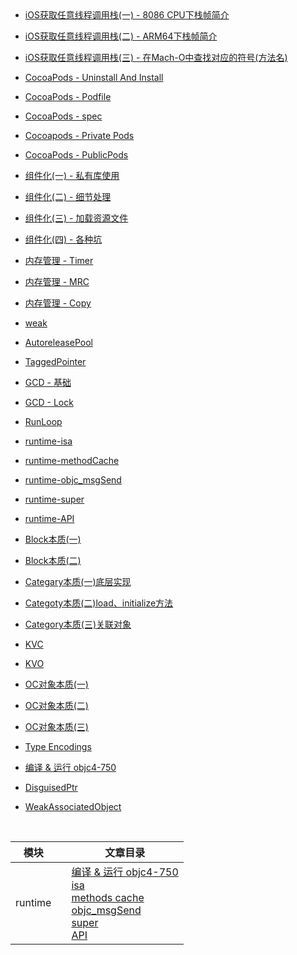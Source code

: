 
<br>

<br>

- [iOS获取任意线程调用栈(一) - 8086 CPU下栈帧简介](https://github.com/zhaoName/Notes/blob/master/iOS/iOS%E8%8E%B7%E5%8F%96%E4%BB%BB%E6%84%8F%E7%BA%BF%E7%A8%8B%E8%B0%83%E7%94%A8%E6%A0%88(%E4%B8%80)%20-%208086CPU%E4%B8%8B%E6%A0%88%E5%B8%A7%E7%AE%80%E4%BB%8B.md)

- [iOS获取任意线程调用栈(二) - ARM64下栈帧简介](https://github.com/zhaoName/Notes/blob/master/iOS/iOS%E8%8E%B7%E5%8F%96%E4%BB%BB%E6%84%8F%E7%BA%BF%E7%A8%8B%E8%B0%83%E7%94%A8%E6%A0%88(%E4%BA%8C)%20-%20ARM64%E4%B8%8B%E6%A0%88%E5%B8%A7%E7%AE%80%E4%BB%8B.md)
- [iOS获取任意线程调用栈(三) - 在Mach-O中查找对应的符号(方法名)](https://github.com/zhaoName/Notes/blob/master/iOS/iOS%E8%8E%B7%E5%8F%96%E4%BB%BB%E6%84%8F%E7%BA%BF%E7%A8%8B%E8%B0%83%E7%94%A8%E6%A0%88(%E4%B8%89)%20-%20%E5%9C%A8Mach-O%E4%B8%AD%E6%9F%A5%E6%89%BE%E5%AF%B9%E5%BA%94%E7%9A%84%E7%AC%A6%E5%8F%B7(%E6%96%B9%E6%B3%95%E5%90%8D).md)

- [CocoaPods - Uninstall And Install](https://github.com/zhaoName/Notes/blob/master/iOS/CocoaPods-Uninstall%20And%20Install.md)

- [CocoaPods - Podfile](https://github.com/zhaoName/Notes/blob/master/iOS/CocoaPods-Podfile.md)

- [CocoaPods - spec](https://github.com/zhaoName/Notes/blob/master/iOS/CocoaPods-spec.md)

- [Cocoapods - Private Pods](https://github.com/zhaoName/Notes/blob/master/iOS/Cocoapods-PrivatePods.md)
- [CocoaPods - PublicPods](https://github.com/zhaoName/Notes/blob/master/iOS/CocoaPods-PublicPods.md)
- [组件化(一) - 私有库使用](https://github.com/zhaoName/Notes/blob/master/iOS/%E7%BB%84%E4%BB%B6%E5%8C%96(%E4%B8%80)%20-%20%E7%A7%81%E6%9C%89%E5%BA%93%E4%BD%BF%E7%94%A8.md)
- [组件化(二) - 细节处理](https://github.com/zhaoName/Notes/blob/master/iOS/%E7%BB%84%E4%BB%B6%E5%8C%96(%E4%BA%8C)%20-%E7%BB%86%E8%8A%82%E5%A4%84%E7%90%86.md)
- [组件化(三) - 加载资源文件](https://github.com/zhaoName/Notes/blob/master/iOS/%E7%BB%84%E4%BB%B6%E5%8C%96(%E4%B8%89)-%E5%8A%A0%E8%BD%BD%E8%B5%84%E6%BA%90%E6%96%87%E4%BB%B6.md)
- [组件化(四) - 各种坑](https://github.com/zhaoName/Notes/blob/master/iOS/%E7%BB%84%E4%BB%B6%E5%8C%96(%E5%9B%9B)-%E5%90%84%E7%A7%8D%E5%9D%91.md)

- [内存管理 - Timer](https://github.com/zhaoName/Notes/blob/master/iOS/%E5%86%85%E5%AD%98%E7%AE%A1%E7%90%86%20-%20Timer.md)

- [内存管理 - MRC](https://github.com/zhaoName/Notes/blob/master/iOS/%E5%86%85%E5%AD%98%E7%AE%A1%E7%90%86%20-%20MRC.md)

- [内存管理 - Copy](https://github.com/zhaoName/Notes/blob/master/iOS/%E5%86%85%E5%AD%98%E7%AE%A1%E7%90%86%20-%20Copy.md)

- [weak](https://github.com/zhaoName/Notes/blob/master/iOS/weak.md)

- [AutoreleasePool](https://github.com/zhaoName/Notes/blob/master/iOS/AutoreleasePool.md)

- [TaggedPointer](https://github.com/zhaoName/Notes/blob/master/iOS/TaggedPointer.md)

- [GCD - 基础](https://github.com/zhaoName/Notes/blob/master/iOS/GCD%20-%20%E5%9F%BA%E7%A1%80.md)


- [GCD - Lock](https://github.com/zhaoName/Notes/blob/master/iOS/GCD%20-%20Lock.md)

- [RunLoop](https://github.com/zhaoName/Notes/blob/master/iOS/RunLoop.md)

- [runtime-isa](https://github.com/zhaoName/Notes/blob/master/iOS/runtime-isa.md)

- [runtime-methodCache](https://github.com/zhaoName/Notes/blob/master/iOS/runtime-methodCache.md)

- [runtime-objc_msgSend](https://github.com/zhaoName/Notes/blob/master/iOS/runtime-objc_msgSend.md)

- [runtime-super](https://github.com/zhaoName/Notes/blob/master/iOS/runtime-super.md)

- [runtime-API](https://github.com/zhaoName/Notes/blob/master/iOS/runtime-API.md)

- [Block本质(一)](https://github.com/zhaoName/Notes/blob/master/iOS/Block%E6%9C%AC%E8%B4%A8(%E4%B8%80).md)

- [Block本质(二)](https://github.com/zhaoName/Notes/blob/master/iOS/Block%E6%9C%AC%E8%B4%A8(%E4%BA%8C).md)


- [Categary本质(一)底层实现](https://github.com/zhaoName/Notes/blob/master/iOS/Categary%E6%9C%AC%E8%B4%A8(%E4%B8%80)%E5%BA%95%E5%B1%82%E5%AE%9E%E7%8E%B0.md)


- [Categoty本质(二)load、initialize方法](https://github.com/zhaoName/Notes/blob/master/iOS/Categoty%E6%9C%AC%E8%B4%A8(%E4%BA%8C)load%2Cinitialize%E6%96%B9%E6%B3%95.md)


- [Category本质(三)关联对象](https://github.com/zhaoName/Notes/blob/master/iOS/Category%E6%9C%AC%E8%B4%A8(%E4%B8%89)%E5%85%B3%E8%81%94%E5%AF%B9%E8%B1%A1.md)

- [KVC](https://github.com/zhaoName/Notes/blob/master/iOS/KVC.md)

- [KVO](https://github.com/zhaoName/Notes/blob/master/iOS/KVO.md)

- [OC对象本质(一)](https://github.com/zhaoName/Notes/blob/master/iOS/OC%E5%AF%B9%E8%B1%A1%E6%9C%AC%E8%B4%A8(%E4%B8%80).md)

- [OC对象本质(二)](https://github.com/zhaoName/Notes/blob/master/iOS/OC%E5%AF%B9%E8%B1%A1%E6%9C%AC%E8%B4%A8(%E4%BA%8C).md)

- [OC对象本质(三)](https://github.com/zhaoName/Notes/blob/master/iOS/OC%E5%AF%B9%E8%B1%A1%E6%9C%AC%E8%B4%A8(%E4%B8%89).md)
- [Type Encodings](https://github.com/zhaoName/Notes/blob/master/iOS/TypeEncodings.md)
- [编译 & 运行 objc4-750](https://github.com/zhaoName/Notes/blob/master/iOS/compile%26run-objc4-750.md)
- [DisguisedPtr](https://github.com/zhaoName/Notes/blob/master/iOS/DisguisedPtr.md)
- [WeakAssociatedObject](https://github.com/zhaoName/Notes/blob/master/iOS/WeakAssociatedObject.md)


<br>

| 模块 | | 文章目录 |
| --- | --- | --- |
| runtime | | [编译 & 运行 objc4-750](https://github.com/zhaoName/Notes/blob/master/iOS/compile%26run-objc4-750.md) <br> [isa](https://github.com/zhaoName/Notes/blob/master/iOS/runtime-isa.md) <br> [methods cache](https://github.com/zhaoName/Notes/blob/master/iOS/runtime-methodCache.md) <br> [objc_msgSend](https://github.com/zhaoName/Notes/blob/master/iOS/runtime-objc_msgSend.md) <br> [super](https://github.com/zhaoName/Notes/blob/master/iOS/runtime-super.md) <br> [API](https://github.com/zhaoName/Notes/blob/master/iOS/runtime-API.md) |

<br>
